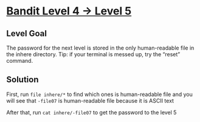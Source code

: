 # [Bandit Level 4 → Level 5](https://overthewire.org/wargames/bandit/bandit5.html)
## Level Goal

The password for the next level is stored in the only human-readable file in the inhere directory. Tip: if your terminal is messed up, try the “reset” command.

## Solution

First, run `file inhere/*` to find which ones is human-readable file and you will see that `-file07` is human-readable file because it is ASCII text

After that, run `cat inhere/-file07` to get the password to the level 5
